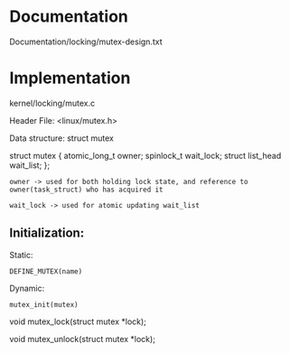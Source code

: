 Documentation
====================

Documentation/locking/mutex-design.txt

Implementation
================

kernel/locking/mutex.c


Header File:  <linux/mutex.h>

Data structure: struct mutex

struct mutex {
        atomic_long_t           owner;
        spinlock_t              wait_lock;
	struct list_head        wait_list;
};

	owner -> used for both holding lock state, and reference to owner(task_struct) who has acquired it

	wait_lock -> used for atomic updating wait_list


Initialization:
-------------

Static:

	DEFINE_MUTEX(name)

Dynamic:

	mutex_init(mutex)

void mutex_lock(struct mutex *lock);

void mutex_unlock(struct mutex *lock);
	

	
